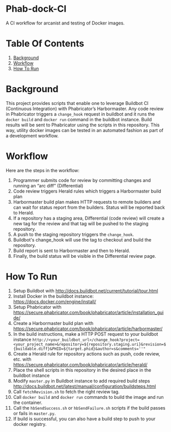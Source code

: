 # Phab-dock-CI
A CI workflow for arcanist and testing of Docker images.

# Table Of Contents
1. [Background](#background)
2. [Workflow](#workflow)
3. [How To Run](#how-to-run)


# Background
This project provides scripts that enable one to leverage Buildbot CI (Continuous Integration) with Phabricator’s Harbormaster. Any code review in Phabricator triggers a `change_hook` request in buildbot and it runs the `docker build` and `docker run` command in the buildbot instance. Build results will be sent to Phabricator using the scripts in this repository. This way, utility docker images can be tested in an automated fashion as part of a development workflow.

# Workflow
Here are the steps in the workflow:

1. Programmer submits code for review by committing changes and running an “arc diff” (Differential)
2. Code review triggers Herald rules which triggers a Harbormaster build plan
3. Harbormaster build plan makes HTTP requests to remote builders and can wait for status report from the builders. Status will be reported back to Herald.
4. If a repository has a staging area, Differential (code review) will create a new tag for the review and that tag will be pushed to the staging repository.
5. A push to the staging repository triggers the `change_hook`.
6. Buildbot's change_hook will use the tag to checkout and build the repository.
7. Build report is sent to Harbormaster and then to Herald.
8. Finally, the build status will be visible in the Differential review page.


# How To Run
1. Setup Buildbot with http://docs.buildbot.net/current/tutorial/tour.html
2. Install Docker in the buildbot instance: https://docs.docker.com/engine/install/
3. Setup Phabricator with https://secure.phabricator.com/book/phabricator/article/installation_guide/
4. Create a Harbormaster build plan with https://secure.phabricator.com/book/phabricator/article/harbormaster/
5. In the build instructions, make a HTTP POST request to your buildbot instance
`http://<your_buildbot_url>/change_hook?project=<your_project_name>&repository=${repository.staging.uri}&revision=${buildable.diff}&PHID=${target.phid}&author=s&comments=''"`
6. Create a Herald rule for repository actions such as push, code review, etc. with https://secure.phabricator.com/book/phabricator/article/herald/
7. Place the shell scripts in this repository in the desired place in the buildbot instance
8. Modify `master.py` in Buildbot instance to add required build steps http://docs.buildbot.net/latest/manual/configuration/buildsteps.html
9. Call `fetchRevision.sh` to fetch the right review tag.
10. Call `docker build` and `docker run` commands to build the image and run the container.
11. Call the `hbSendSuccess.sh` or `hbSendFailure.sh` scripts if the build passes or fails in `master.py`.
12. If build is successful, you can also have a build step to push to your docker registry.



